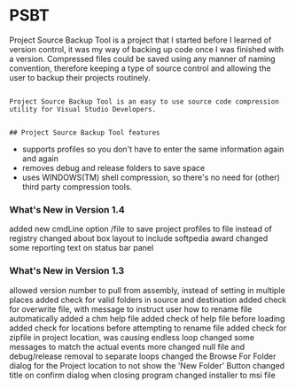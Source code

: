# PSBT
Project Source Backup Tool is a project that I started before I learned of version control, it was my way of backing up code once I was finished with a version.  Compressed files could be saved using any manner of naming convention, therefore keeping a type of source control and allowing the user to backup their projects routinely.


~~~~~~~~~~~~~~~~~~~~~~~~

Project Source Backup Tool is an easy to use source code compression utility for Visual Studio Developers.  


## Project Source Backup Tool features
~~~~~~~~~~~~~~~~~~~~~~~~~~~

- supports profiles so you don't have to enter the same information again and again
- removes debug and release folders to save space
- uses WINDOWS(TM) shell compression, so there's no need for (other) third party compression tools.


### What's New in Version 1.4

added new cmdLine option /file to save project profiles to file instead of registry
changed about box layout to include softpedia award
changed some reporting text on status bar panel

### What's New in Version 1.3

allowed version number to pull from assembly, instead of setting in multiple places 
added check for valid folders in source and destination 
added check for overwrite file, with message to instruct user how to rename file automatically 
added a chm help file 
added check of help file before loading 
added check for locations before attempting to rename file 
added check for zipfile in project location, was causing endless loop 
changed some messages to match the actual events more 
changed null file and debug/release removal to separate loops 
changed the Browse For Folder dialog for the Project location to not show the 'New Folder' Button 
changed title on confirm dialog when closing program 
changed installer to msi file 